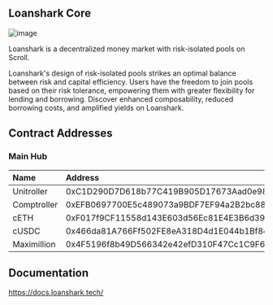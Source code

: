 ## Loanshark Core
![image](https://github.com/loansharktechteam/Loanshark-Core/assets/106189405/95a04c54-853d-40df-8750-79844817bd43)

Loanshark is a decentralized money market with risk-isolated pools on Scroll. 

Loanshark's design of risk-isolated pools strikes an optimal balance between risk and capital efficiency. Users have the freedom to join pools based on their risk tolerance, empowering them with greater flexibility for lending and borrowing. Discover enhanced composability, reduced borrowing costs, and amplified yields on Loanshark.

## Contract Addresses

### Main Hub

| Name              | Address                                                                                                                 |
| :---------------- | :---------------------------------------------------------------------------------------------------------------------- |
| Unitroller        | 0xC1D290D7D618b77C419B905D17673Aad0e989777 |
| Comptroller       | 0xEFB0697700E5c489073a9BDF7EF94a2B2bc884a5 |
| cETH              | 0xF017f9CF11558d143E603d56Ec81E4E3B6d39D7F | 
| cUSDC             | 0x466da81A766Ff502FE8eA318D4d1E044b1Bf84C1 | 
| Maximillion       | 0x4F5196f8b49D566342e42efD310F47Cc1C9F6d7E |

## Documentation
https://docs.loanshark.tech/
